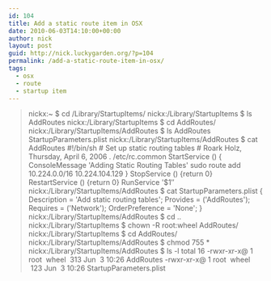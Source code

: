 ```yaml
---
id: 104
title: Add a static route item in OSX
date: 2010-06-03T14:10:00+00:00
author: nick
layout: post
guid: http://nick.luckygarden.org/?p=104
permalink: /add-a-static-route-item-in-osx/
tags:
  - osx
  - route
  - startup item
---
```

<blockquote>nickx:~ $ cd /Library/StartupItems/
nickx:/Library/StartupItems $ ls
AddRoutes
nickx:/Library/StartupItems $ cd AddRoutes/
nickx:/Library/StartupItems/AddRoutes $ ls
AddRoutes
StartupParameters.plist
nickx:/Library/StartupItems/AddRoutes $ cat AddRoutes
#!/bin/sh
# Set up static routing tables
# Roark Holz, Thursday, April 6, 2006
. /etc/rc.common
StartService ()
{
ConsoleMessage 'Adding Static Routing Tables'
sudo route add 10.224.0.0/16 10.224.104.129
}
StopService ()
{return 0}
RestartService ()
{return 0}
RunService '$1&#8243;
nickx:/Library/StartupItems/AddRoutes $ cat StartupParameters.plist
{
Description = 'Add static routing tables';
Provides = ('AddRoutes');
Requires = ('Network');
OrderPreference = 'None';
}
nickx:/Library/StartupItems/AddRoutes $ cd ..
nickx:/Library/StartupItems $ chown -R root:wheel AddRoutes/
nickx:/Library/StartupItems $ cd AddRoutes/
nickx:/Library/StartupItems/AddRoutes $ chmod 755 *
nickx:/Library/StartupItems/AddRoutes $ ls -l
total 16
-rwxr-xr-x@ 1 root  wheel  313 Jun  3 10:26 AddRoutes
-rwxr-xr-x@ 1 root  wheel  123 Jun  3 10:26 StartupParameters.plist</blockquote>
 
